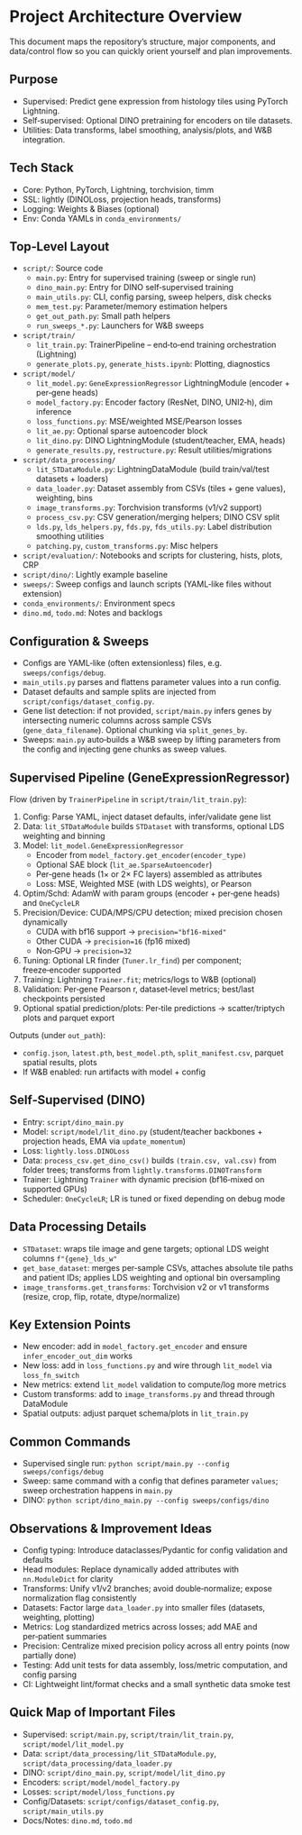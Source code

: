 # Project Architecture Overview

This document maps the repository’s structure, major components, and data/control flow so you can quickly orient yourself and plan improvements.

## Purpose
- Supervised: Predict gene expression from histology tiles using PyTorch Lightning.
- Self‑supervised: Optional DINO pretraining for encoders on tile datasets.
- Utilities: Data transforms, label smoothing, analysis/plots, and W&B integration.

## Tech Stack
- Core: Python, PyTorch, Lightning, torchvision, timm
- SSL: lightly (DINOLoss, projection heads, transforms)
- Logging: Weights & Biases (optional)
- Env: Conda YAMLs in `conda_environments/`

## Top‑Level Layout
- `script/`: Source code
  - `main.py`: Entry for supervised training (sweep or single run)
  - `dino_main.py`: Entry for DINO self‑supervised training
  - `main_utils.py`: CLI, config parsing, sweep helpers, disk checks
  - `mem_test.py`: Parameter/memory estimation helpers
  - `get_out_path.py`: Small path helpers
  - `run_sweeps_*.py`: Launchers for W&B sweeps
- `script/train/`
  - `lit_train.py`: TrainerPipeline – end‑to‑end training orchestration (Lightning)
  - `generate_plots.py`, `generate_hists.ipynb`: Plotting, diagnostics
- `script/model/`
  - `lit_model.py`: `GeneExpressionRegressor` LightningModule (encoder + per‑gene heads)
  - `model_factory.py`: Encoder factory (ResNet, DINO, UNI2‑h), dim inference
  - `loss_functions.py`: MSE/weighted MSE/Pearson losses
  - `lit_ae.py`: Optional sparse autoencoder block
  - `lit_dino.py`: DINO LightningModule (student/teacher, EMA, heads)
  - `generate_results.py`, `restructure.py`: Result utilities/migrations
- `script/data_processing/`
  - `lit_STDataModule.py`: LightningDataModule (build train/val/test datasets + loaders)
  - `data_loader.py`: Dataset assembly from CSVs (tiles + gene values), weighting, bins
  - `image_transforms.py`: Torchvision transforms (v1/v2 support)
  - `process_csv.py`: CSV generation/merging helpers; DINO CSV split
  - `lds.py`, `lds_helpers.py`, `fds.py`, `fds_utils.py`: Label distribution smoothing utilities
  - `patching.py`, `custom_transforms.py`: Misc helpers
- `script/evaluation/`: Notebooks and scripts for clustering, hists, plots, CRP
- `script/dino/`: Lightly example baseline
- `sweeps/`: Sweep configs and launch scripts (YAML‑like files without extension)
- `conda_environments/`: Environment specs
- `dino.md`, `todo.md`: Notes and backlogs

## Configuration & Sweeps
- Configs are YAML‑like (often extensionless) files, e.g. `sweeps/configs/debug`.
- `main_utils.py` parses and flattens parameter values into a run config.
- Dataset defaults and sample splits are injected from `script/configs/dataset_config.py`.
- Gene list detection: if not provided, `script/main.py` infers genes by intersecting numeric columns across sample CSVs (`gene_data_filename`). Optional chunking via `split_genes_by`.
- Sweeps: `main.py` auto‑builds a W&B sweep by lifting parameters from the config and injecting gene chunks as sweep values.

## Supervised Pipeline (GeneExpressionRegressor)
Flow (driven by `TrainerPipeline` in `script/train/lit_train.py`):
1) Config: Parse YAML, inject dataset defaults, infer/validate gene list
2) Data: `lit_STDataModule` builds `STDataset` with transforms, optional LDS weighting and binning
3) Model: `lit_model.GeneExpressionRegressor`
   - Encoder from `model_factory.get_encoder(encoder_type)`
   - Optional SAE block (`lit_ae.SparseAutoencoder`)
   - Per‑gene heads (1× or 2× FC layers) assembled as attributes
   - Loss: MSE, Weighted MSE (with LDS weights), or Pearson
4) Optim/Schd: AdamW with param groups (encoder + per‑gene heads) and `OneCycleLR`
5) Precision/Device: CUDA/MPS/CPU detection; mixed precision chosen dynamically
   - CUDA with bf16 support → `precision="bf16-mixed"`
   - Other CUDA → `precision=16` (fp16 mixed)
   - Non‑GPU → `precision=32`
6) Tuning: Optional LR finder (`Tuner.lr_find`) per component; freeze‑encoder supported
7) Training: Lightning `Trainer.fit`; metrics/logs to W&B (optional)
8) Validation: Per‑gene Pearson r, dataset‑level metrics; best/last checkpoints persisted
9) Optional spatial prediction/plots: Per‑tile predictions → scatter/triptych plots and parquet export

Outputs (under `out_path`):
- `config.json`, `latest.pth`, `best_model.pth`, `split_manifest.csv`, parquet spatial results, plots
- If W&B enabled: run artifacts with model + config

## Self‑Supervised (DINO)
- Entry: `script/dino_main.py`
- Model: `script/model/lit_dino.py` (student/teacher backbones + projection heads, EMA via `update_momentum`)
- Loss: `lightly.loss.DINOLoss`
- Data: `process_csv.get_dino_csv()` builds `(train.csv, val.csv)` from folder trees; transforms from `lightly.transforms.DINOTransform`
- Trainer: Lightning `Trainer` with dynamic precision (bf16‑mixed on supported GPUs)
- Scheduler: `OneCycleLR`; LR is tuned or fixed depending on debug mode

## Data Processing Details
- `STDataset`: wraps tile image and gene targets; optional LDS weight columns `f"{gene}_lds_w"`
- `get_base_dataset`: merges per‑sample CSVs, attaches absolute tile paths and patient IDs; applies LDS weighting and optional bin oversampling
- `image_transforms.get_transforms`: Torchvision v2 or v1 transforms (resize, crop, flip, rotate, dtype/normalize)

## Key Extension Points
- New encoder: add in `model_factory.get_encoder` and ensure `infer_encoder_out_dim` works
- New loss: add in `loss_functions.py` and wire through `lit_model` via `loss_fn_switch`
- New metrics: extend `lit_model` validation to compute/log more metrics
- Custom transforms: add to `image_transforms.py` and thread through DataModule
- Spatial outputs: adjust parquet schema/plots in `lit_train.py`

## Common Commands
- Supervised single run: `python script/main.py --config sweeps/configs/debug`
- Sweep: same command with a config that defines parameter `values`; sweep orchestration happens in `main.py`
- DINO: `python script/dino_main.py --config sweeps/configs/dino`

## Observations & Improvement Ideas
- Config typing: Introduce dataclasses/Pydantic for config validation and defaults
- Head modules: Replace dynamically added attributes with `nn.ModuleDict` for clarity
- Transforms: Unify v1/v2 branches; avoid double‑normalize; expose normalization flag consistently
- Datasets: Factor large `data_loader.py` into smaller files (datasets, weighting, plotting)
- Metrics: Log standardized metrics across losses; add MAE and per‑patient summaries
- Precision: Centralize mixed precision policy across all entry points (now partially done)
- Testing: Add unit tests for data assembly, loss/metric computation, and config parsing
- CI: Lightweight lint/format checks and a small synthetic data smoke test

## Quick Map of Important Files
- Supervised: `script/main.py`, `script/train/lit_train.py`, `script/model/lit_model.py`
- Data: `script/data_processing/lit_STDataModule.py`, `script/data_processing/data_loader.py`
- DINO: `script/dino_main.py`, `script/model/lit_dino.py`
- Encoders: `script/model/model_factory.py`
- Losses: `script/model/loss_functions.py`
- Config/Datasets: `script/configs/dataset_config.py`, `script/main_utils.py`
- Docs/Notes: `dino.md`, `todo.md`

